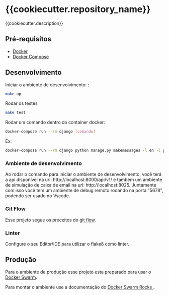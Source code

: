 # {{cookiecutter.repository_name}}

{{cookiecutter.description}}

## Pré-requisitos

- [Docker](https://docs.docker.com/install/)
- [Docker Compose](https://docs.docker.com/compose/install/)

## Desenvolvimento

Iniciar o ambiente de desenvolvimento:
:
```bash
make up
```

Rodar os testes
```bash
make test
```

Rodar um comando dentro do container docker:

```bash
docker-compose run --rm django [comando]
```
Ex:
```bash
docker-compose run --rm django python manage.py makemessages -l en -l pt_BR
```

### Ambiente de desenvolvimento

Ao rodar o comando para iniciar o ambiente de desenvolvimento, você terá a api disponível na url: http://localhost:8000/api/v1/ e também um ambiente de simulação de caixa de email na url: http://localhost:8025.
Juntamente com isso você tem um ambiente de debug remoto rodando na porta "5678", podendo ser usado no Vscode.

### Git Flow

Esse projeto segue os preceitos do [git flow](https://danielkummer.github.io/git-flow-cheatsheet/index.pt_BR.html).

### Linter

Configure o seu Editor/IDE para utilizar o flake8 como linter.

## Produção

Para o ambiente de produção esse projeto esta preparado para usar o [Docker Swarm](https://docs.docker.com/engine/swarm/).

Para montar o ambiente use a documentação do [Docker Swarm Rocks
](https://dockerswarm.rocks/).